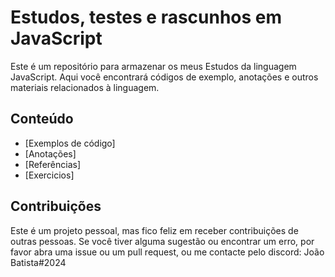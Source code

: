 # Estudos, testes e rascunhos em JavaScript
Este é um repositório para armazenar os meus Estudos da linguagem JavaScript. Aqui você encontrará códigos de exemplo, anotações e outros materiais relacionados à linguagem.

## Conteúdo
- [Exemplos de código]
- [Anotações]
- [Referências]
- [Exercicios]


## Contribuições
Este é um projeto pessoal, mas fico feliz em receber contribuições de outras pessoas. Se você tiver alguma sugestão ou encontrar um erro, por favor abra uma issue ou um pull request, ou me contacte pelo discord: João Batista#2024
